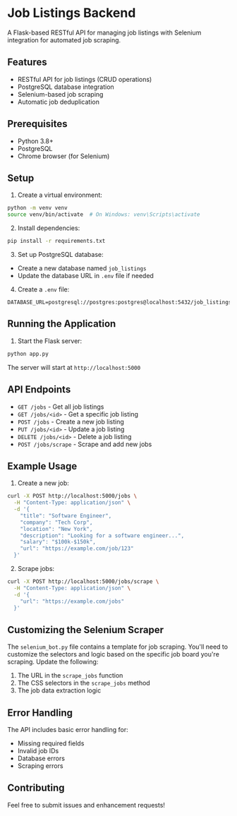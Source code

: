 # Job Listings Backend

A Flask-based RESTful API for managing job listings with Selenium integration for automated job scraping.

## Features

- RESTful API for job listings (CRUD operations)
- PostgreSQL database integration
- Selenium-based job scraping
- Automatic job deduplication

## Prerequisites

- Python 3.8+
- PostgreSQL
- Chrome browser (for Selenium)

## Setup

1. Create a virtual environment:
```bash
python -m venv venv
source venv/bin/activate  # On Windows: venv\Scripts\activate
```

2. Install dependencies:
```bash
pip install -r requirements.txt
```

3. Set up PostgreSQL database:
- Create a new database named `job_listings`
- Update the database URL in `.env` file if needed

4. Create a `.env` file:
```
DATABASE_URL=postgresql://postgres:postgres@localhost:5432/job_listings
```

## Running the Application

1. Start the Flask server:
```bash
python app.py
```

The server will start at `http://localhost:5000`

## API Endpoints

- `GET /jobs` - Get all job listings
- `GET /jobs/<id>` - Get a specific job listing
- `POST /jobs` - Create a new job listing
- `PUT /jobs/<id>` - Update a job listing
- `DELETE /jobs/<id>` - Delete a job listing
- `POST /jobs/scrape` - Scrape and add new jobs

## Example Usage

1. Create a new job:
```bash
curl -X POST http://localhost:5000/jobs \
  -H "Content-Type: application/json" \
  -d '{
    "title": "Software Engineer",
    "company": "Tech Corp",
    "location": "New York",
    "description": "Looking for a software engineer...",
    "salary": "$100k-$150k",
    "url": "https://example.com/job/123"
  }'
```

2. Scrape jobs:
```bash
curl -X POST http://localhost:5000/jobs/scrape \
  -H "Content-Type: application/json" \
  -d '{
    "url": "https://example.com/jobs"
  }'
```

## Customizing the Selenium Scraper

The `selenium_bot.py` file contains a template for job scraping. You'll need to customize the selectors and logic based on the specific job board you're scraping. Update the following:

1. The URL in the `scrape_jobs` function
2. The CSS selectors in the `scrape_jobs` method
3. The job data extraction logic

## Error Handling

The API includes basic error handling for:
- Missing required fields
- Invalid job IDs
- Database errors
- Scraping errors

## Contributing

Feel free to submit issues and enhancement requests! 